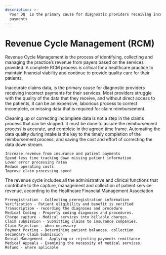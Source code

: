 ```yaml
---
description: >-
  Poor DQ  is the primary cause for diagnostic providers receiving incorrect
  payments
---
```


# Revenue Cycle Management \(RCM\)

 Revenue Cycle Management is the process of identifying, collecting and managing the practice’s revenue from payers based on the services provided. A complete RCM process is critical for a healthcare practice to maintain financial viability and continue to provide quality care for their patients.

Inaccurate claims data, is the primary cause for diagnostic providers receiving incorrect payments for their services. Most providers struggle with the quality of the data that they receive, and without direct access to the patients, it can be an expensive, laborious process to correct incomplete, or missing data that is required for claim reimbursement.

Cleaning up or correcting incomplete data is not a step in the claims process that can be skipped. It must be done to assure the reimbursement process is accurate, and complete in the agreed time frame. Automating the data quality during intake is the key to the timely completion of the reimbursement process, and saving the cost and effort of correcting the data down stream. 

```text
Increase revenue from insurance and patient payments
Spend less time tracking down missing patient information
Lower error processing rates
Reduce operating costs
Improve claim processing speed
```

The revenue cycle includes all the administrative and clinical functions that contribute to the capture, management and collection of patient service revenue, according to the Healthcare Financial Management Association

```text
Preregistration - Collecting preregistration information
Verification - Patient eligibility and benefit is verified  
Transcription - recording the diagnoses and procedure 
Medical Coding - Properly coding diagnoses and procedures.
Charge capture - Medical services into billable charges.
Claim submission - Submitting claims to insurance companies.
Claim Rejection - when necessary
Payment Posting - Determining patient balances, collection
Secondary Claim Submission
Denial Management - Applying or rejecting payments remittance 
Medical Appeals - Examining the necessity of medical services.
Refund - where aplicable
```





